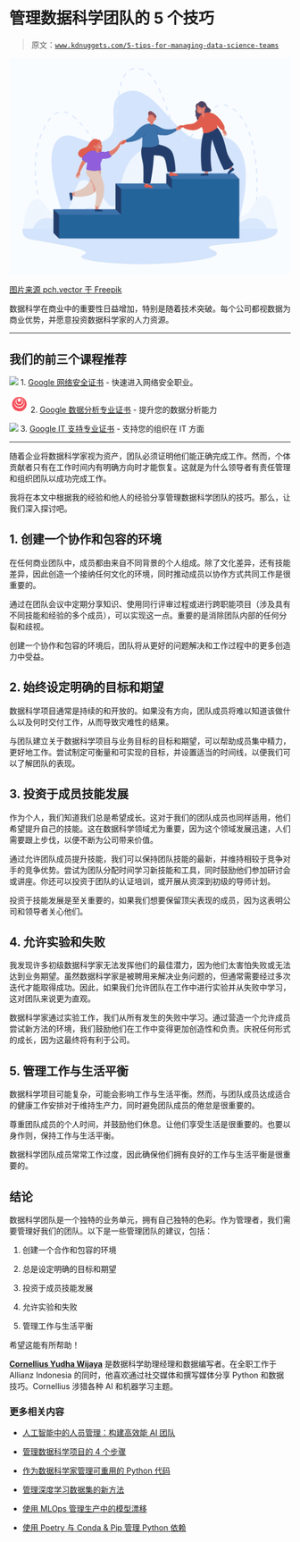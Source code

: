 # 管理数据科学团队的 5 个技巧

> 原文：[`www.kdnuggets.com/5-tips-for-managing-data-science-teams`](https://www.kdnuggets.com/5-tips-for-managing-data-science-teams)

![5 个管理数据科学团队的技巧](img/c92ad9c38c2ace560117d6097d998028.png)

[图片来源 pch.vector 于 Freepik](https://www.freepik.com/free-vector/help-support-climbing-employee-from-mentor-leader-hand-team-corporate-people-walking-up-ladder-together-flat-vector-illustration-success-career-growth-leadership-teamwork-concept_22343850.htm#fromView=image_search_similar&page=1&position=1&uuid=4cb2054c-fce0-4e04-bc5b-da68bc800fa4)

数据科学在商业中的重要性日益增加，特别是随着技术突破。每个公司都视数据为商业优势，并愿意投资数据科学家的人力资源。

* * *

## 我们的前三个课程推荐

![](img/0244c01ba9267c002ef39d4907e0b8fb.png) 1\. [Google 网络安全证书](https://www.kdnuggets.com/google-cybersecurity) - 快速进入网络安全职业。

![](img/e225c49c3c91745821c8c0368bf04711.png) 2\. [Google 数据分析专业证书](https://www.kdnuggets.com/google-data-analytics) - 提升您的数据分析能力

![](img/0244c01ba9267c002ef39d4907e0b8fb.png) 3\. [Google IT 支持专业证书](https://www.kdnuggets.com/google-itsupport) - 支持您的组织在 IT 方面

* * *

随着企业将数据科学家视为资产，团队必须证明他们能正确完成工作。然而，个体贡献者只有在工作时间内有明确方向时才能恢复。这就是为什么领导者有责任管理和组织团队以成功完成工作。

我将在本文中根据我的经验和他人的经验分享管理数据科学团队的技巧。那么，让我们深入探讨吧。

## 1\. 创建一个协作和包容的环境

在任何商业团队中，成员都由来自不同背景的个人组成。除了文化差异，还有技能差异，因此创造一个接纳任何文化的环境，同时推动成员以协作方式共同工作是很重要的。

通过在团队会议中定期分享知识、使用同行评审过程或进行跨职能项目（涉及具有不同技能和经验的多个成员），可以实现这一点。重要的是消除团队内部的任何分裂和歧视。

创建一个协作和包容的环境后，团队将从更好的问题解决和工作过程中的更多创造力中受益。

## 2\. 始终设定明确的目标和期望

数据科学项目通常是持续的和开放的。如果没有方向，团队成员将难以知道该做什么以及何时交付工作，从而导致灾难性的结果。

与团队建立关于数据科学项目与业务目标的目标和期望，可以帮助成员集中精力，更好地工作。尝试制定可衡量和可实现的目标，并设置适当的时间线，以便我们可以了解团队的表现。

## 3\. 投资于成员技能发展

作为个人，我们知道我们总是希望成长。这对于我们的团队成员也同样适用，他们希望提升自己的技能。这在数据科学领域尤为重要，因为这个领域发展迅速，人们需要跟上步伐，以便不断为公司带来价值。

通过允许团队成员提升技能，我们可以保持团队技能的最新，并维持相较于竞争对手的竞争优势。尝试为团队分配时间学习新技能和工具，同时鼓励他们参加研讨会或讲座。你还可以投资于团队的认证培训，或开展从资深到初级的导师计划。

投资于技能发展是至关重要的，如果我们想要保留顶尖表现的成员，因为这表明公司和领导者关心他们。

## 4\. 允许实验和失败

我发现许多初级数据科学家无法发挥他们的最佳潜力，因为他们太害怕失败或无法达到业务期望。虽然数据科学家是被聘用来解决业务问题的，但通常需要经过多次迭代才能取得成功。因此，如果我们允许团队在工作中进行实验并从失败中学习，这对团队来说更为直观。

数据科学家通过实验工作，我们从所有发生的失败中学习。通过营造一个允许成员尝试新方法的环境，我们鼓励他们在工作中变得更加创造性和负责。庆祝任何形式的成长，因为这最终将有利于公司。

## 5\. 管理工作与生活平衡

数据科学项目可能复杂，可能会影响工作与生活平衡。然而，与团队成员达成适合的健康工作安排对于维持生产力，同时避免团队成员的倦怠是很重要的。

尊重团队成员的个人时间，并鼓励他们休息。让他们享受生活是很重要的。也要以身作则，保持工作与生活平衡。

数据科学团队成员常常工作过度，因此确保他们拥有良好的工作与生活平衡是很重要的。

## 结论

数据科学团队是一个独特的业务单元，拥有自己独特的色彩。作为管理者，我们需要管理好我们的团队。以下是一些管理团队的建议，包括：

1.  创建一个合作和包容的环境

1.  总是设定明确的目标和期望

1.  投资于成员技能发展

1.  允许实验和失败

1.  管理工作与生活平衡

希望这能有所帮助！

**[Cornellius Yudha Wijaya](https://www.linkedin.com/in/cornellius-yudha-wijaya/)** 是数据科学助理经理和数据编写者。在全职工作于 Allianz Indonesia 的同时，他喜欢通过社交媒体和撰写媒体分享 Python 和数据技巧。Cornellius 涉猎各种 AI 和机器学习主题。

### 更多相关内容

+   [人工智能中的人员管理：构建高效能 AI 团队](https://www.kdnuggets.com/2022/03/people-management-ai-building-highvelocity-ai-teams.html)

+   [管理数据科学项目的 4 个步骤](https://www.kdnuggets.com/2022/05/4-steps-managing-data-science-project.html)

+   [作为数据科学家管理可重用的 Python 代码](https://www.kdnuggets.com/2021/06/managing-reusable-python-code-data-scientist.html)

+   [管理深度学习数据集的新方法](https://www.kdnuggets.com/2022/03/new-way-managing-deep-learning-datasets.html)

+   [使用 MLOps 管理生产中的模型漂移](https://www.kdnuggets.com/2023/05/managing-model-drift-production-mlops.html)

+   [使用 Poetry 与 Conda & Pip 管理 Python 依赖](https://www.kdnuggets.com/managing-python-dependencies-with-poetry-vs-conda-pip)
